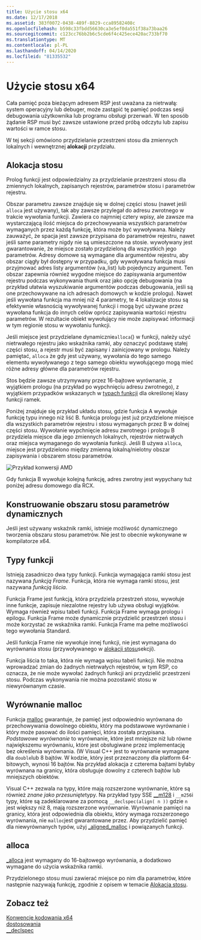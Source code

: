 ```yaml
---
title: Użycie stosu x64
ms.date: 12/17/2018
ms.assetid: 383f0072-0438-489f-8829-cca89582408c
ms.openlocfilehash: b598c33fbdd56630ca3e5ef0da551f38a73baa26
ms.sourcegitcommit: c123cc76bb2b6c5cde6f4c425ece420ac733bf70
ms.translationtype: MT
ms.contentlocale: pl-PL
ms.lasthandoff: 04/14/2020
ms.locfileid: "81335532"
---
```

# <a name="x64-stack-usage"></a>Użycie stosu x64

Cała pamięć poza bieżącym adresem RSP jest uważana za nietrwałą: system operacyjny lub debuger, może zastąpić tę pamięć podczas sesji debugowania użytkownika lub programu obsługi przerwań. W ten sposób żądanie RSP musi być zawsze ustawione przed próbą odczytu lub zapisu wartości w ramce stosu.

W tej sekcji omówiono przydzielanie przestrzeni stosu dla zmiennych lokalnych i wewnętrznej **alokacji** przydziału.

## <a name="stack-allocation"></a>Alokacja stosu

Prolog funkcji jest odpowiedzialny za przydzielanie przestrzeni stosu dla zmiennych lokalnych, zapisanych rejestrów, parametrów stosu i parametrów rejestru.

Obszar parametru zawsze znajduje się w dolnej części stosu (nawet jeśli `alloca` jest używany), tak aby zawsze przylegał do adresu zwrotnego w trakcie wywołania funkcji. Zawiera co najmniej cztery wpisy, ale zawsze ma wystarczającą ilość miejsca do przechowywania wszystkich parametrów wymaganych przez każdą funkcję, która może być wywoływana. Należy zauważyć, że spacja jest zawsze przypisana do parametrów rejestru, nawet jeśli same parametry nigdy nie są umieszczone na stosie. wywoływany jest gwarantowanie, że miejsce zostało przydzieloną dla wszystkich jego parametrów. Adresy domowe są wymagane dla argumentów rejestru, aby obszar ciągły był dostępny w przypadku, gdy wywoływana funkcja musi przyjmować adres listy argumentów (va_list) lub pojedynczy argument. Ten obszar zapewnia również wygodne miejsce do zapisywania argumentów rejestru podczas wykonywania thunk oraz jako opcję debugowania (na przykład ułatwia wyszukiwanie argumentów podczas debugowania, jeśli są one przechowywane na ich adresach domowych w kodzie prologu). Nawet jeśli wywołana funkcja ma mniej niż 4 parametry, te 4 lokalizacje stosu są efektywnie własnością wywoływanej funkcji i mogą być używane przez wywołana funkcja do innych celów oprócz zapisywania wartości rejestru parametrów.  W rezultacie obiekt wywołujący nie może zapisywać informacji w tym regionie stosu w wywołaniu funkcji.

Jeśli miejsce jest przydzielane dynamicznie`alloca`() w funkcji, należy użyć nietrwałego rejestru jako wskaźnika ramki, aby oznaczyć podstawę stałej części stosu, a rejestr musi być zapisany i zainicjowany w prologu. Należy pamiętać, `alloca` że gdy jest używany, wywołania do tego samego elementu wywoływanego z tego samego obiektu wywołującego mogą mieć różne adresy główne dla parametrów rejestru.

Stos będzie zawsze utrzymywany przez 16-bajtowe wyrównanie, z wyjątkiem prologu (na przykład po wypchnięciu adresu zwrotnego), z wyjątkiem przypadków wskazanych w [typach funkcji](#function-types) dla określonej klasy funkcji ramek.

Poniżej znajduje się przykład układu stosu, gdzie funkcja A wywołuje funkcję typu innego niż liść B. funkcja prologu jest już przydzielone miejsce dla wszystkich parametrów rejestru i stosu wymaganych przez B w dolnej części stosu. Wywołanie wypchnięcie adresu zwrotnego i prologu B przydziela miejsce dla jego zmiennych lokalnych, rejestrów nietrwałych oraz miejsca wymaganego do wywołania funkcji. Jeśli B używa `alloca`, miejsce jest przydzielono między zmienną lokalną/nielotny obszar zapisywania i obszarem stosu parametrów.

![Przykład konwersji AMD](../build/media/vcamd_conv_ex_5.png "Przykład konwersji AMD")

Gdy funkcja B wywołuje kolejną funkcję, adres zwrotny jest wypychany tuż poniżej adresu domowego dla RCX.

## <a name="dynamic-parameter-stack-area-construction"></a>Konstruowanie obszaru stosu parametrów dynamicznych

Jeśli jest używany wskaźnik ramki, istnieje możliwość dynamicznego tworzenia obszaru stosu parametrów. Nie jest to obecnie wykonywane w kompilatorze x64.

## <a name="function-types"></a>Typy funkcji

Istnieją zasadniczo dwa typy funkcji. Funkcja wymagająca ramki stosu jest nazywana *funkcją Frame*. Funkcja, która nie wymaga ramki stosu, jest nazywana *funkcją liścia*.

Funkcja Frame jest funkcją, która przydziela przestrzeń stosu, wywołuje inne funkcje, zapisuje niezalotne rejestry lub używa obsługi wyjątków. Wymaga również wpisu tabeli funkcji. Funkcja Frame wymaga prologu i epilogu. Funkcja Frame może dynamicznie przydzielić przestrzeń stosu i może korzystać ze wskaźnika ramki. Funkcja Frame ma pełne możliwości tego wywołania Standard.

Jeśli funkcja Frame nie wywołuje innej funkcji, nie jest wymagana do wyrównania stosu (przywoływanego w [alokacji stosu](#stack-allocation)sekcji).

Funkcja liścia to taka, która nie wymaga wpisu tabeli funkcji. Nie można wprowadzać zmian do żadnych nietrwałych rejestrów, w tym RSP, co oznacza, że nie może wywołać żadnych funkcji ani przydzielić przestrzeni stosu. Podczas wykonywania nie można pozostawić stosu w niewyrównanym czasie.

## <a name="malloc-alignment"></a>Wyrównanie malloc

Funkcja [malloc](../c-runtime-library/reference/malloc.md) gwarantuje, że pamięć jest odpowiednio wyrównana do przechowywania dowolnego obiektu, który ma podstawowe wyrównanie i który może pasować do ilości pamięci, która została przypisana. *Podstawowe wyrównanie* to wyrównanie, które jest mniejsze niż lub równe największemu wyrównaniu, które jest obsługiwane przez implementację bez określenia wyrównania. (W Visual C++ jest to wyrównanie wymagane dla `double`lub 8 bajtów. W kodzie, który jest przeznaczony dla platform 64-bitowych, wynosi 16 bajtów. Na przykład alokacja z czterema bajtami byłaby wyrównana na granicy, która obsługuje dowolny z czterech bajtów lub mniejszych obiektów.

Visual C++ zezwala na typy, które mają rozszerzone wyrównanie, które są również *znane jako* *przesunięte*typy. Na przykład typy SSE [__m128](../cpp/m128.md) i `__m256`i typy, które są zadeklarowane za pomocą `__declspec(align( n ))` gdzie `n` jest większy niż 8, mają rozszerzone wyrównanie. Wyrównanie pamięci na granicy, która jest odpowiednia dla obiektu, który wymaga rozszerzonego wyrównania, nie `malloc`jest gwarantowane przez. Aby przydzielić pamięć dla niewyrównanych typów, użyj [_aligned_malloc](../c-runtime-library/reference/aligned-malloc.md) i powiązanych funkcji.

## <a name="alloca"></a>alloca

[_alloca](../c-runtime-library/reference/alloca.md) jest wymagany do 16-bajtowego wyrównania, a dodatkowo wymagane do użycia wskaźnika ramki.

Przydzielonego stosu musi zawierać miejsce po nim dla parametrów, które następnie nazywają funkcję, zgodnie z opisem w temacie [Alokacja stosu](#stack-allocation).

## <a name="see-also"></a>Zobacz też

[Konwencje kodowania x64](../build/x64-software-conventions.md)<br/>
[dostosowania](../cpp/align-cpp.md)<br/>
[__declspec](../cpp/declspec.md)
